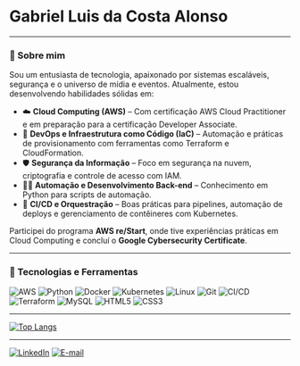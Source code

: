 # Gabriel Luis da Costa Alonso

---

### 🧠 Sobre mim

Sou um entusiasta de tecnologia, apaixonado por sistemas escaláveis, segurança e o universo de mídia e eventos. Atualmente, estou desenvolvendo habilidades sólidas em:

- ☁️ **Cloud Computing (AWS)** – Com certificação AWS Cloud Practitioner e em preparação para a certificação Developer Associate.
- 🧰 **DevOps e Infraestrutura como Código (IaC)** – Automação e práticas de provisionamento com ferramentas como Terraform e CloudFormation.
- 🛡️ **Segurança da Informação** – Foco em segurança na nuvem, criptografia e controle de acesso com IAM.
- 👨‍💻 **Automação e Desenvolvimento Back-end** – Conhecimento em Python para scripts de automação.
- 🔄 **CI/CD e Orquestração** – Boas práticas para pipelines, automação de deploys e gerenciamento de contêineres com Kubernetes.

Participei do programa **AWS re/Start**, onde tive experiências práticas em Cloud Computing e concluí o **Google Cybersecurity Certificate**.

---

### 🧰 Tecnologias e Ferramentas

![AWS](https://img.shields.io/badge/AWS-232F3E?style=for-the-badge&logo=amazonaws&logoColor=white)
![Python](https://img.shields.io/badge/python-3670A0?style=for-the-badge&logo=python&logoColor=ffdd54)
![Docker](https://img.shields.io/badge/Docker-2496ED?style=for-the-badge&logo=docker&logoColor=white)
![Kubernetes](https://img.shields.io/badge/Kubernetes-326CE5?style=for-the-badge&logo=kubernetes&logoColor=white)
![Linux](https://img.shields.io/badge/Linux-FCC624?style=for-the-badge&logo=linux&logoColor=black)
![Git](https://img.shields.io/badge/Git-F05032?style=for-the-badge&logo=git&logoColor=white)
![CI/CD](https://img.shields.io/badge/CI/CD-blue?style=for-the-badge&logo=githubactions&logoColor=white)
![Terraform](https://img.shields.io/badge/Terraform-7B42BC?style=for-the-badge&logo=terraform&logoColor=white)
![MySQL](https://img.shields.io/badge/MySQL-00000F?style=for-the-badge&logo=mysql&logoColor=white)
![HTML5](https://img.shields.io/badge/HTML5-E34F26?style=for-the-badge&logo=html5&logoColor=white)
![CSS3](https://img.shields.io/badge/CSS3-1572B6?style=for-the-badge&logo=css3&logoColor=white)

---

[![Top Langs](https://github-readme-stats.vercel.app/api/top-langs/?username=GabrieClCosta&layout=compact&theme=github_dark)](https://github.com/GabrieClCosta)

---
[![LinkedIn](https://img.shields.io/badge/LinkedIn-0077B5?style=for-the-badge&logo=linkedin&logoColor=white)](https://www.linkedin.com/in/gabrielluiscosta/)
[![E-mail](https://img.shields.io/badge/-Email-000?style=for-the-badge&logo=microsoft-outlook&logoColor=007BFF)](mailto:gabrieclcosta@gmail.com)
